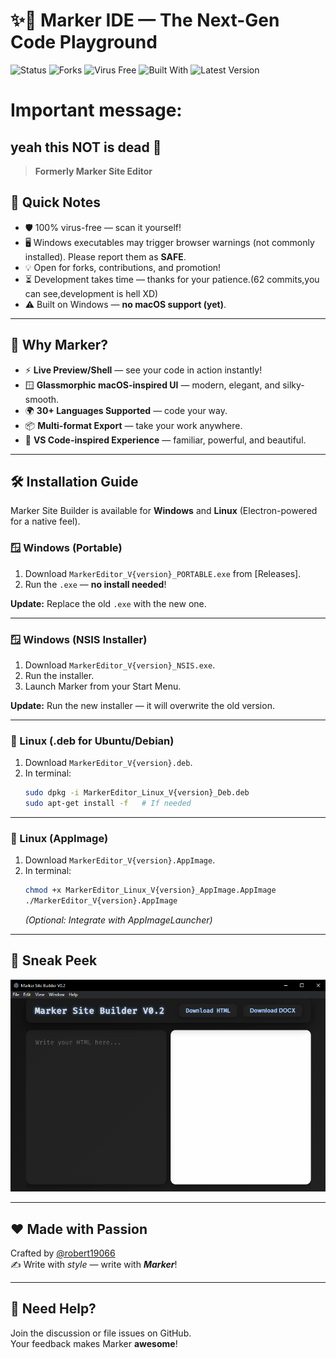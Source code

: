 <!-- markdownlint-configure-file {
  "MD013": {
    "code_blocks": false,
    "tables": false
  },
  "MD033": false,
  "MD041": false
} -->

# ✨🚀 Marker IDE — The Next-Gen Code Playground

![Status](https://img.shields.io/badge/Repository%20Status-Halted-orange)
![Forks](https://img.shields.io/badge/Forks-Open-blue)
![Virus Free](https://img.shields.io/badge/Virus--free-Yes-success)
![Built With](https://img.shields.io/badge/Built%20with-JavaScript-yellow)
![Latest Version](https://img.shields.io/badge/V7-cyan?style=flat&label=Latest%20Version)

# Important message:

yeah this NOT is dead 🤯
---

> **Formerly Marker Site Editor**

## 🚦 Quick Notes

- 🛡️ 100% virus-free — scan it yourself!
- 🖥️ Windows executables may trigger browser warnings (not commonly installed). Please report them as **SAFE**.
- 💡 Open for forks, contributions, and promotion!
- ⏳ Development takes time — thanks for your patience.(62 commits,you can see,development is hell XD)
- ⚠️ Built on Windows — **no macOS support (yet)**.

---

## 🌈 **Why Marker?**

- ⚡ **Live Preview/Shell** — see your code in action instantly!
- 🪟 **Glassmorphic macOS-inspired UI** — modern, elegant, and silky-smooth.
- 🌍 **30+ Languages Supported** — code your way.
- 📦 **Multi-format Export** — take your work anywhere.
- 🎨 **VS Code-inspired Experience** — familiar, powerful, and beautiful.

---

## 🛠️ **Installation Guide**

Marker Site Builder is available for **Windows** and **Linux** (Electron-powered for a native feel).

### 🪟 Windows (Portable)

1. Download `MarkerEditor_V{version}_PORTABLE.exe` from [Releases].
2. Run the `.exe` — **no install needed**!

**Update:** Replace the old `.exe` with the new one.

---

### 🪟 Windows (NSIS Installer)

1. Download `MarkerEditor_V{version}_NSIS.exe`.
2. Run the installer.
3. Launch Marker from your Start Menu.

**Update:** Run the new installer — it will overwrite the old version.

---

### 🐧 Linux (.deb for Ubuntu/Debian)

1. Download `MarkerEditor_V{version}.deb`.
2. In terminal:
   ```sh
   sudo dpkg -i MarkerEditor_Linux_V{version}_Deb.deb
   sudo apt-get install -f   # If needed
   ```

---

### 🐧 Linux (AppImage)

1. Download `MarkerEditor_V{version}.AppImage`.
2. In terminal:
   ```sh
   chmod +x MarkerEditor_Linux_V{version}_AppImage.AppImage
   ./MarkerEditor_V{version}.AppImage
   ```
   *(Optional: Integrate with AppImageLauncher)*

---

## 📸 **Sneak Peek**

![Screenshot](./images/Capture.png)

---

## ❤️ Made with Passion

Crafted by [@robert19066](https://github.com/robert19066)  
✍️ Write with _style_ — write with _**Marker**_!

---

## 💬 Need Help?

Join the discussion or file issues on GitHub.  
Your feedback makes Marker **awesome**!

